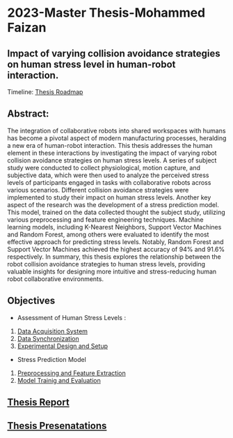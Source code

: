 # 2023-Master Thesis-Mohammed Faizan



## Impact of varying collision avoidance strategies on human stress level in human-robot interaction.

Timeline: [Thesis Roadmap](https://1drv.ms/x/s!ApwRgsxUkNqkiyYma_3qU70GhvRo?e=t3efVr)

## Abstract:
The integration of collaborative robots into shared workspaces with humans has become
a pivotal aspect of modern manufacturing processes, heralding a new era of human-robot
interaction. This thesis addresses the human element in these interactions by investigating
the impact of varying robot collision avoidance strategies on human stress levels. A series of
subject study were conducted to collect physiological, motion capture, and subjective data,
which were then used to analyze the perceived stress levels of participants engaged in tasks
with collaborative robots across various scenarios. Different collision avoidance strategies
were implemented to study their impact on human stress levels. Another key aspect of
the research was the development of a stress prediction model. This model, trained on
the data collected thought the subject study, utilizing various preprocessing and feature
engineering techniques. Machine learning models, including K-Nearest Neighbors, Support
Vector Machines and Random Forest, among others were evaluated to identify the most
effective approach for predicting stress levels. Notably, Random Forest and Support Vector
Machines achieved the highest accuracy of 94% and 91.6% respectively. In summary, this thesis explores the relationship between the robot collision avoidance
strategies to human stress levels, providing valuable insights for designing more intuitive
and stress-reducing human robot collaborative environments.

## Objectives
* Assessment of Human Stress Levels :
 1. [Data Acquisition System](./Docker/)
 2. [Data Synchronization](./sync_data_sub/scripts/)
 3. [Experimental Design and Setup](./Experimental%20Design/)

* Stress Prediction Model
1. [Preprocessing and Feature Extraction](./Stress%20Detection/Final%20Scripts/Final%20Stress%20Detection%20Algorithm.py) 
2. [Model Trainig and Evaluation](./Stress%20Detection/Final%20Scripts/Final%20Stress_model%20.ipynb)

## [Thesis Report](./template-thesis/thesis.pdf)
## [Thesis Presenatations](./Presentations/)

